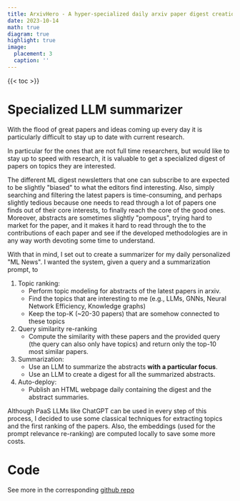 ```yaml
---
title: ArxivHero - A hyper-specialized daily arxiv paper digest creation.
date: 2023-10-14
math: true
diagram: true
highlight: true
image:
  placement: 3
  caption: ''
---
```



{{< toc >}} 

# Specialized LLM summarizer

With the flood of great papers and ideas coming up every day it is particularly difficult to stay up to date with current research.

In particular for the ones that are not full time researchers, but would like to stay up to speed with research, it is valuable to get a specialized digest of papers on topics they are interested.

The different ML digest newsletters that one can subscribe to are expected to be slightly "biased" to what the editors find interesting. Also, simply searching 
and filtering the latest papers is time-consuming, and perhaps slightly tedious because one needs to read through a lot of papers one finds out of their core interests, to finally reach the core of the good ones. Moreover, abstracts are sometimes slightly "pompous", trying hard to market for the paper, and it makes it hard to read through the to the contributions of each paper and see if the developed methodologies are in any way worth devoting some time to understand. 

With that in mind, I set out to create a summarizer for my daily personalized "ML News". I wanted the system, given a query and a summarization prompt, to 
1. Topic ranking:
   * Perform topic modeling for abstracts of the latest papers in arxiv. 
   * Find the topics that are interesting to me (e.g., LLMs, GNNs, Neural Network Efficiency, Knowledge graphs)
   * Keep the top-K (~20-30 papers) that are somehow connected to these topics
2. Query similarity re-ranking 
   * Compute the similarity with these papers and the provided query (the query can also only have topics) and return only the top-10 most similar papers.
3. Summarization:
   * Use an LLM to summarize the abstracts **with a particular focus**.
   * Use an LLM to create a digest for all the summarized abstracts.
4. Auto-deploy:
   * Publish an HTML webpage daily containing the digest and the abstract summaries.

Although PaaS LLMs like ChatGPT can be used in every step of this process, I decided to use some classical techniques for extracting topics and the first ranking of the papers. 
Also, the embeddings (used for the prompt relevance re-ranking) are computed locally to save some more costs.

# Code
See more in the corresponding [github repo](https://github.com/mylonasc/arxiv_llm_assistant)


